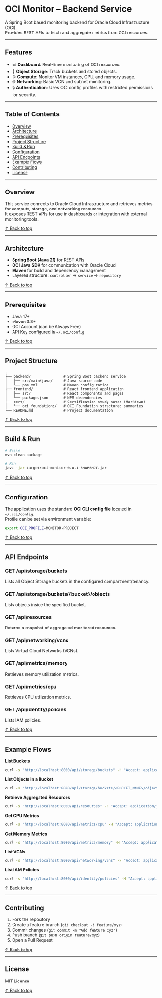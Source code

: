 # OCI Monitor – Backend Service

A Spring Boot based monitoring backend for Oracle Cloud Infrastructure (OCI).  
Provides REST APIs to fetch and aggregate metrics from OCI resources.

---

## Features

- 📊 **Dashboard**: Real-time monitoring of OCI resources.  
- 💾 **Object Storage**: Track buckets and stored objects.  
- ⚙️ **Compute**: Monitor VM instances, CPU, and memory usage.  
- 🌐 **Networking**: Basic VCN and subnet monitoring.  
- 🔒 **Authentication**: Uses OCI config profiles with restricted permissions for security.

---

## Table of Contents
- [Overview](#overview)
- [Architecture](#architecture)
- [Prerequisites](#prerequisites)
- [Project Structure](#projects-structure)
- [Build & Run](#build--run)
- [Configuration](#configuration)
- [API Endpoints](#api-endpoints)
- [Example Flows](#example-flows)
- [Contributing](#contributing)
- [License](#license)

---

## Overview
This service connects to Oracle Cloud Infrastructure and retrieves metrics for compute, storage, and networking resources.  
It exposes REST APIs for use in dashboards or integration with external monitoring tools.

[↑ Back to top](#oci-monitor--backend-service)

---

## Architecture
- **Spring Boot (Java 21)** for REST APIs
- **OCI Java SDK** for communication with Oracle Cloud
- **Maven** for build and dependency management
- Layered structure: `controller` → `service` → `repository`

[↑ Back to top](#oci-monitor--backend-service)

---

## Prerequisites
- Java 17+
- Maven 3.8+
- OCI Account (can be Always Free)
- API Key configured in `~/.oci/config`

[↑ Back to top](#oci-monitor--backend-service)

---

## Project Structure

```
.
├── backend/               # Spring Boot backend service
│   ├── src/main/java/     # Java source code
│   └── pom.xml            # Maven configuration
├── frontend/              # React frontend application
│   ├── src/               # React components and pages
│   └── package.json       # NPM dependencies
├── cert/                  # Certification study notes (Markdown)
│   └── oci_foundations/   # OCI Foundation structured summaries
└── README.md              # Project documentation
```
[↑ Back to top](#oci-monitor--backend-service)

---

## Build & Run
```bash
# Build
mvn clean package

# Run
java -jar target/oci-monitor-0.0.1-SNAPSHOT.jar
```

[↑ Back to top](#oci-monitor--backend-service)

---

## Configuration
The application uses the standard **OCI CLI config file** located in `~/.oci/config`.  
Profile can be set via environment variable:

```bash
export OCI_PROFILE=MONITOR-PROJECT
```

[↑ Back to top](#oci-monitor--backend-service)

---

## API Endpoints
### GET /api/storage/buckets
Lists all Object Storage buckets in the configured compartment/tenancy.

### GET /api/storage/buckets/{bucket}/objects
Lists objects inside the specified bucket.

### GET /api/resources
Returns a snapshot of aggregated monitored resources.

### GET /api/networking/vcns
Lists Virtual Cloud Networks (VCNs).

### GET /api/metrics/memory
Retrieves memory utilization metrics.

### GET /api/metrics/cpu
Retrieves CPU utilization metrics.

### GET /api/identity/policies
Lists IAM policies.

[↑ Back to top](#oci-monitor--backend-service)

---

## Example Flows

**List Buckets**
```bash
curl -s "http://localhost:8080/api/storage/buckets" -H "Accept: application/json"
```

**List Objects in a Bucket**
```bash
curl -s "http://localhost:8080/api/storage/buckets/<BUCKET_NAME>/objects" -H "Accept: application/json"
```

**Retrieve Aggregated Resources**
```bash
curl -s "http://localhost:8080/api/resources" -H "Accept: application/json"
```

**Get CPU Metrics**
```bash
curl -s "http://localhost:8080/api/metrics/cpu" -H "Accept: application/json"
```

**Get Memory Metrics**
```bash
curl -s "http://localhost:8080/api/metrics/memory" -H "Accept: application/json"
```

**List VCNs**
```bash
curl -s "http://localhost:8080/api/networking/vcns" -H "Accept: application/json"
```

**List IAM Policies**
```bash
curl -s "http://localhost:8080/api/identity/policies" -H "Accept: application/json"
```

[↑ Back to top](#oci-monitor--backend-service)

---

## Contributing
1. Fork the repository
2. Create a feature branch (`git checkout -b feature/xyz`)
3. Commit changes (`git commit -m "Add feature xyz"`)
4. Push branch (`git push origin feature/xyz`)
5. Open a Pull Request

[↑ Back to top](#oci-monitor--backend-service)

---

## License
MIT License

[↑ Back to top](#oci-monitor--backend-service)



